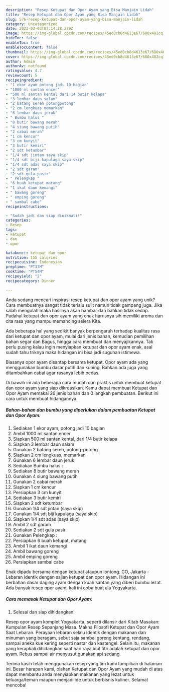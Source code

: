 ```yaml
---
description: "Resep Ketupat dan Opor Ayam yang Bisa Manjain Lidah"
title: "Resep Ketupat dan Opor Ayam yang Bisa Manjain Lidah"
slug: 576-resep-ketupat-dan-opor-ayam-yang-bisa-manjain-lidah
category: Uncategorized
date: 2023-03-03T07:14:28.279Z
image: https://img-global.cpcdn.com/recipes/45ed0cb8d4613e67/680x482cq70/ketupat-dan-opor-ayam-foto-resep-utama.jpg
hideToc: false
enableToc: true
enableTocContent: false
thumbnail: https://img-global.cpcdn.com/recipes/45ed0cb8d4613e67/680x482cq70/ketupat-dan-opor-ayam-foto-resep-utama.jpg
cover: https://img-global.cpcdn.com/recipes/45ed0cb8d4613e67/680x482cq70/ketupat-dan-opor-ayam-foto-resep-utama.jpg
author: Admin
authorAv: notfound
ratingvalue: 4.7
reviewcount: 5
recipeingredient:
- "1 ekor ayam potong jadi 10 bagian"
- "1000 ml santan encer"
- "500 ml santan kental dari 14 butir kelapa"
- "3 lembar daun salam"
- "2 batang sereh potongpotong"
- "2 cm lengkuas memarkan"
- "6 lembar daun jeruk"
- " Bumbu halus "
- "8 butir bawang merah"
- "4 siung bawang putih"
- "2 cabai merah"
- "1 cm kencur"
- "3 cm kunyit"
- "3 butir kemiri"
- "2 sdt ketumbar"
- "1/4 sdt jintan saya skip"
- "1/4 sdt biji kapulaga saya skip"
- "1/4 sdt adas saya skip"
- "2 sdt garam"
- "2 sdt gula pasir"
- " Pelengkap "
- "6 buah ketupat matang"
- "1 ikat daun kemangi"
- " bawang goreng"
- " emping goreng"
- " sambal cabe"
recipeinstructions:

- "Sudah jadi dan siap dinikmati!"
categories:
- Resep
tags:
- ketupat
- dan
- opor

katakunci: ketupat dan opor 
nutrition: 155 calories
recipecuisine: Indonesian
preptime: "PT37M"
cooktime: "PT54M"
recipeyield: "2"
recipecategory: Dinner

---
```





Anda sedang mencari inspirasi resep ketupat dan opor ayam yang unik? Cara membuatnya sangat tidak terlalu sulit namun tidak gampang juga. Jika salah mengolah maka hasilnya akan hambar dan bahkan tidak sedap. Padahal ketupat dan opor ayam yang enak harusnya sih memiliki aroma dan cita rasa yang mampu memancing selera Kita.





Ada beberapa hal yang sedikit banyak berpengaruh terhadap kualitas rasa dari ketupat dan opor ayam, mulai dari jenis bahan, kemudian pemilihan bahan segar dan Bagus, hingga cara membuat dan menyajikannya. Tak perlu pusing kalau ingin menyiapkan ketupat dan opor ayam enak,      asal sudah tahu triknya maka hidangan ini bisa jadi suguhan istimewa.














Biasanya opor ayam disantap bersama ketupat. Opor ayam ada yang menggunakan bumbu dasar putih dan kuning. Bahkan ada juga yang ditambahkan cabai agar rasanya lebih pedas.






Di bawah ini ada beberapa cara mudah dan praktis untuk membuat ketupat dan opor ayam yang siap dikreasikan. Kamu dapat membuat Ketupat dan Opor Ayam memakai 26 jenis bahan dan 0 langkah pembuatan. Berikut ini cara untuk membuat hidangannya.

<!--inarticleads1-->

##### Bahan-bahan dan bumbu yang diperlukan dalam pembuatan Ketupat dan Opor Ayam:

1. Sediakan 1 ekor ayam, potong jadi 10 bagian
1. Ambil 1000 ml santan encer
1. Siapkan 500 ml santan kental, dari 1/4 butir kelapa
1. Siapkan 3 lembar daun salam
1. Gunakan 2 batang sereh, potong-potong
1. Siapkan 2 cm lengkuas, memarkan
1. Gunakan 6 lembar daun jeruk
1. Sediakan  Bumbu halus :
1. Sediakan 8 butir bawang merah
1. Gunakan 4 siung bawang putih
1. Gunakan 2 cabai merah
1. Siapkan 1 cm kencur
1. Persiapkan 3 cm kunyit
1. Sediakan 3 butir kemiri
1. Siapkan 2 sdt ketumbar
1. Gunakan 1/4 sdt jintan (saya skip)
1. Gunakan 1/4 sdt biji kapulaga (saya skip)
1. Siapkan 1/4 sdt adas (saya skip)
1. Ambil 2 sdt garam
1. Sediakan 2 sdt gula pasir
1. Gunakan  Pelengkap :
1. Persiapkan 6 buah ketupat, matang
1. Ambil 1 ikat daun kemangi
1. Ambil  bawang goreng
1. Ambil  emping goreng
1. Persiapkan  sambal cabe


Enak dipadu bersama dengan ketupat ataupun lontong. CO, Jakarta - Lebaran identik dengan sajian ketupat dan opor ayam. Hidangan ini berbahan dasar daging ayam dengan kuah santan yang diberi bumbu lezat. Ada banyak resep opor ayam, kali ini coba buat ala Yogyakarta. 

<!--inarticleads2-->

##### Cara memasak Ketupat dan Opor Ayam:


1. Selesai dan siap dihidangkan!

Resep opor ayam komplet Yogyakarta, seperti dilansir dari Kitab Masakan: Kumpulan Resep Sepanjang Masa. Makna Filosofi Ketupat dan Opor Ayam Saat Lebaran. Perayaan lebaran selalu identik dengan makanan dan minuman yang beragam, sebut saja sambal goreng kentang, rendang, sampai aneka kue kering seperti nastar dan kastengel. Selain itu, makanan yang kerapkali dihidangkan saat hari raya idul fitri adalah ketupat dan opor ayam. Rebus sampai air menyusut gunakan api sedang. 

Terima kasih telah menggunakan resep yang tim kami tampilkan di halaman ini. Besar harapan kami, olahan Ketupat dan Opor Ayam yang mudah di atas dapat membantu anda menyiapkan makanan yang lezat untuk keluarga/teman maupun menjadi ide untuk berbisnis kuliner. Selamat mencoba!
